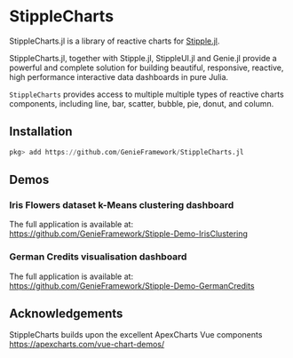 # StippleCharts

StippleCharts.jl is a library of reactive charts for [Stipple.jl](https://github.com/GenieFramework/Stipple.jl).

StippleCharts.jl, together with Stipple.jl, StippleUI.jl and Genie.jl provide a powerful and complete solution for building
beautiful, responsive, reactive, high performance interactive data dashboards in pure Julia.

`StippleCharts` provides access to multiple multiple types of reactive charts components, including line, bar, scatter, bubble, pie, donut, and column.

## Installation

```julia
pkg> add https://github.com/GenieFramework/StippleCharts.jl
```

## Demos

### Iris Flowers dataset k-Means clustering dashboard

The full application is available at:
<https://github.com/GenieFramework/Stipple-Demo-IrisClustering>

### German Credits visualisation dashboard

The full application is available at:
<https://github.com/GenieFramework/Stipple-Demo-GermanCredits>

## Acknowledgements

StippleCharts builds upon the excellent ApexCharts Vue components <https://apexcharts.com/vue-chart-demos/>